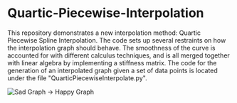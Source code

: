 # Quartic-Piecewise-Interpolation

This repository demonstrates a new interpolation method: Quartic Piecewise Spline Interpolation. The code sets up several restraints on how the interpolation graph should behave. The smoothness of the curve is accounted for with different calculus techniques, and is all merged together with linear algebra by implementing a stiffness matrix. The code for the generation of an interpolated graph given a set of data points is located under the file "QuarticPiecewiseInterpolate.py".

![Sad Graph -> Happy Graph](https://github.com/SanjiCharmeleon/quarticpics/blob/391807d2f19a14e4205a6177a3d372b85d42c5fc/sadgraphhappygraph.png?raw=true)
